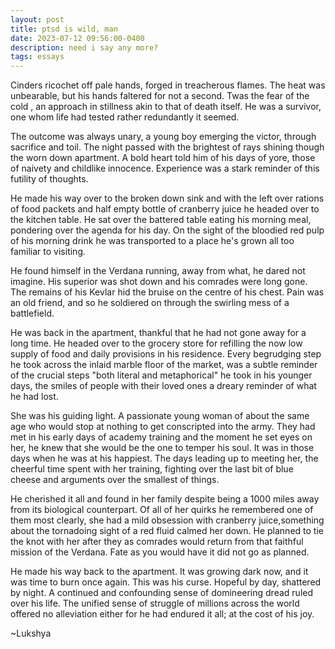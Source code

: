 ```yaml
---
layout: post
title: ptsd is wild, man
date: 2023-07-12 09:56:00-0400
description: need i say any more?
tags: essays
---
```


Cinders ricochet off pale hands, forged in treacherous flames. The heat was unbearable, but his hands faltered for not a second. Twas the fear of the cold , an approach in stillness akin to that of death itself. He was a survivor, one whom life had tested rather redundantly it seemed.

The outcome was always unary, a young boy emerging the victor, through sacrifice and toil. The night passed with the brightest of rays shining though the worn down apartment. A bold heart told him of his days of yore, those of naivety and childlike innocence. Experience was a stark reminder of this futility of thoughts.

He made his way over to the broken down sink and with the left over rations of food packets and half empty bottle of cranberry juice he headed over to the kitchen table. He sat over the battered table eating his morning meal, pondering over the agenda for his day. On the sight of the bloodied red pulp of his morning drink he was transported to a place he's grown all too familiar to visiting.

He found himself in the Verdana running, away from what, he dared not imagine. His superior was shot down and his comrades were long gone. The remains of his Kevlar hid the bruise on the centre of his chest. Pain was an old friend, and so he soldiered on through the swirling mess of a battlefield.

He was back in the apartment, thankful that he had not gone away for a long time. He headed over to the grocery store for refilling the now low supply of food and daily provisions in his residence. Every begrudging step he took across the inlaid marble floor of the market, was a subtle reminder of the crucial steps "both literal and metaphorical" he took in his younger days, the smiles of people with their loved ones a dreary reminder of what he had lost.

She was his guiding light. A passionate young woman of about the same age who would stop at nothing to get conscripted into the army. They had met in his early days of academy training and the moment he set eyes on her, he knew that she would be the one to temper his soul. It was in those days when he was at his happiest. The days leading up to meeting her, the cheerful time spent with her training, fighting over the last bit of blue cheese and arguments over the smallest of things.

He cherished it all and found in her family despite being a 1000 miles away from its biological counterpart. Of all of her quirks he remembered one of them most clearly, she had a mild obsession with cranberry juice,something about the tornadoing sight of a red fluid calmed her down. He planned to tie the knot with her after they as comrades would return from that faithful mission of the Verdana. Fate as you would have it did not go as planned.

He made his way back to the apartment. It was growing dark now, and it was time to burn once again. This was his curse. Hopeful by day, shattered by night. A continued and confounding sense of domineering dread ruled over his life. The unified sense of struggle of millions across the world offered no alleviation either for he had endured it all; at the cost of his joy.

~Lukshya
